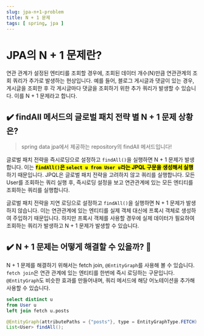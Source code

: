 ```yaml
---
slug: jpa-n+1-problem
title: N + 1 문제
tags: [ spring, jpa ]
---
```


# JPA의 N + 1 문제란?

연관 관계가 설정된 엔티티를 조회할 경우에, 조회된 데이터 개수(N)만큼 연관관계의 조회 쿼리가 추가로 발생하는 현상입니다. 예를 들어, 블로그 게시글과 댓글이 있는 경우,
게시글을 조회한 후 각 게시글마다 댓글을 조회하기 위한 추가 쿼리가 발생할 수 있습니다. 이를 N + 1 문제라고 합니다.

## ✔️ findAll 메서드의 글로벌 패치 전략 별 N + 1 문제 상황은?

> spring data jpa에서 제공하는 repository의 findAll 메서드입니다!

글로벌 패치 전략을 즉시로딩으로 설정하고 `findAll()`을 실행하면 N + 1 문제가 발생합니다. 이는 <mark>**`findAll()`은 `select u from User u`라는 JPQL
구문을 생성해서 실행**</mark>하기 때문입니다. JPQL은 글로벌 패치 전략을 고려하지 않고 쿼리를 실행합니다. 모든 User를 조회하는 쿼리 실행 후, 즉시로딩 설정을 보고 연관관계에 있는
모든 엔티티를 조회하는 쿼리를 실행합니다.

글로벌 패치 전략을 지연 로딩으로 설정하고 `findAll()`을 실행하면 N + 1 문제가 발생하지 않습니다. 이는 연관관계에 있는 엔티티를 실제 객체 대신에 프록시 객체로 생성하여
주입하기 때문입니다. 하지만 프록시 객체를 사용할 경우에 실제 데이터가 필요하여 조회하는 쿼리가 발생하고 N + 1 문제가 발생할 수 있습니다.

## ✔️ N + 1 문제는 어떻게 해결할 수 있을까? 🤔

N + 1 문제를 해결하기 위해서는 fetch join, `@EntityGraph`를 사용해 볼 수 있습니다. `fetch join`은 연관 관계에 있는 엔티티를 한번에 즉시 로딩하는
구문입니다. `@EntityGraph`도 비슷한 효과를 만들어내며, 쿼리 메서드에 해당 어노테이션을 추가해 사용할 수 있습니다.

```sql
select distinct u
from User u
left join fetch u.posts
```
```java
@EntityGraph(attributePaths = {"posts"}, type = EntityGraphType.FETCH)
List<User> findAll();
```